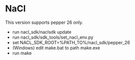 NaCl
====
This version supports pepper 26 only.

* run nacl_sdk/naclsdk update
* run nacl_sdk/sdk_tools/set_nacl_env.py
* set NACL_SDK_ROOT=%PATH_TO%/nacl_sdk/pepper_26
* (Windows) edit make.bat to path make.exe
* run make
